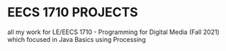 # EECS 1710 PROJECTS
all my work for LE/EECS 1710 - Programming for Digital Media (Fall 2021) which focused in Java Basics using Processing
